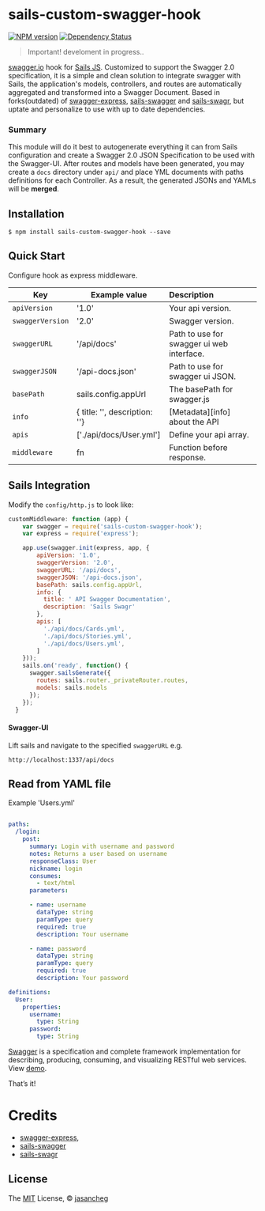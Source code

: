 # sails-custom-swagger-hook

[![NPM version][npm-image]][npm-url]
[![Dependency Status][daviddm-image]][daviddm-url]

> Important! develoment in progress..

[swagger.io](swagger-url) hook for [Sails JS](sails-url). Customized to support the Swagger 2.0 specification, it is a simple and clean solution to integrate swagger with Sails, the application's models, controllers, and routes are automatically aggregated and transformed into a Swagger Document. Based in forks(outdated) of [swagger-express](swagger-express-url), [sails-swagger](sails-swagger-url) and [sails-swagr](sails-swagr-url), but uptate and personalize to use with up to date dependencies.


### Summary

This module will do it best to autogenerate everything it can from Sails configuration and create
a Swagger 2.0 JSON Specification to be used with the Swagger-UI. After routes and models have been generated,
you may create a `docs` directory under `api/` and place YML documents with paths definitions for each Controller. As a result, the generated JSONs and YAMLs will be **merged**.


## Installation

    $ npm install sails-custom-swagger-hook --save


## Quick Start

Configure hook as express middleware.

Key              | Example value                 | Description
---------------- | ----------------------------- |:---------------------
`apiVersion`     | '1.0'                         | Your api version.
`swaggerVersion` | '2.0'                         | Swagger version.
`swaggerURL`     | '/api/docs'                   | Path to use for swagger ui web interface.
`swaggerJSON`    | '/api-docs.json'              | Path to use for swagger ui JSON.
`basePath`       | sails.config.appUrl           | The basePath for swagger.js
`info`           | { title: '', description: ''} | [Metadata][info] about the API
`apis`           | ['./api/docs/User.yml']       | Define your api array.
`middleware`     | fn                            | Function before response.


## Sails Integration

Modify the `config/http.js` to look like:

```js
customMiddleware: function (app) {
    var swagger = require('sails-custom-swagger-hook');
    var express = require('express');

    app.use(swagger.init(express, app, {
        apiVersion: '1.0',
        swaggerVersion: '2.0',
        swaggerURL: '/api/docs',
        swaggerJSON: '/api-docs.json',
        basePath: sails.config.appUrl,
        info: {
          title: ' API Swagger Documentation',
          description: 'Sails Swagr'
        },
        apis: [
          './api/docs/Cards.yml',
          './api/docs/Stories.yml',
          './api/docs/Users.yml',
        ]
    }));
    sails.on('ready', function() {
      swagger.sailsGenerate({
        routes: sails.router._privateRouter.routes,
        models: sails.models
      });
    });
  }

```

#### Swagger-UI

Lift sails and navigate to the specified `swaggerURL` e.g.

```
http://localhost:1337/api/docs
```


## Read from YAML file

Example 'Users.yml'

```yml

paths:
  /login:
    post:
      summary: Login with username and password
      notes: Returns a user based on username
      responseClass: User
      nickname: login
      consumes:
        - text/html
      parameters:

      - name: username
        dataType: string
        paramType: query
        required: true
        description: Your username

      - name: password
        dataType: string
        paramType: query
        required: true
        description: Your password

definitions:
  User:
    properties:
      username:
        type: String
      password:
        type: String
```

[Swagger](http://swagger.io/) is a specification and complete framework
implementation for describing, producing, consuming, and visualizing RESTful web services.
View [demo](http://petstore.swagger.io/).


That&rsquo;s it!

# Credits

- [swagger-express](swagger-express-url),
- [sails-swagger](sails-swagger-url)
- [sails-swagr](sails-swagr-url)


## License

The [MIT](https://github.com/jasancheg/sails-custom-swagger-hook/blob/master/LICENSE) License, © [jasancheg](https://github.com/jasancheg/)


[npm-url]: https://npmjs.org/package/sails-custom-swagger-hook
[npm-image]: https://badge.fury.io/js/sails-custom-swagger-hook.svg?style=flat
[daviddm-url]: https://david-dm.org/jasancheg/sails-custom-swagger-hook
[daviddm-image]: http://img.shields.io/david/jasancheg/sails-custom-swagger-hook.svg?style=flat
[sails-url]: http://sailsjs.org/
[swagger-url]: http://swagger.io/
[swagger-express-url]: https://github.com/fliptoo/swagger-express
[sails-swagger-url]: https://github.com/tjwebb/sails-swagger
[sails-swagr-url]: https://github.com/qbanguy/sails-swagr
